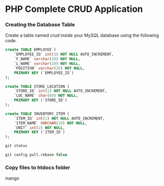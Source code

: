 # PHP Complete CRUD Application

### ****Creating the Database Table****

Create a table named *crud* inside your MySQL database using the following code.

```sql
create TABLE EMPLOYEE (
    `EMPLOYEE_ID` int(3) NOT NULL AUTO_INCREMENT,
    `F_NAME` varchar(20) NOT NULL,
    `L_NAME` varchar(20) NOT NULL,
    `POSITION` varchar(20) NOT NULL,
    PRIMARY KEY (`EMPLOYEE_ID`)
);

create TABLE STORE_LOCATION (
    `STORE_ID` int(1) NOT NULL AUTO_INCREMENT,
    `LOC_NAME` char(60) NOT NULL,
    PRIMARY KEY (`STORE_ID`)
);

create TABLE INVENTORY_ITEM (
    `ITEM_ID` int(1) NOT NULL AUTO_INCREMENT,
    `ITEM_NAME` VARCHAR(10) NOT NULL,
    `UNIT` int(2) NOT NULL,
    PRIMARY KEY (`ITEM_ID`)
);

git status

git config pull.rebase false

```

### ****Copy files to htdocs folder****

mango

